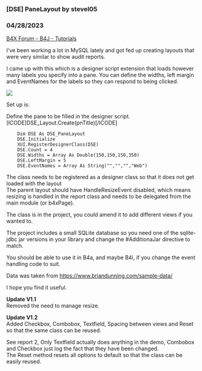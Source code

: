 ### [DSE] PaneLayout by stevel05
### 04/28/2023
[B4X Forum - B4J - Tutorials](https://www.b4x.com/android/forum/threads/147621/)

I've been working a lot in MySQL lately and got fed up creating layouts that were very similar to show audit reports.  
  
I came up with this which is a designer script extension that loads however many labels you specify into a pane. You can define the widths, left margin and EventNames for the labels so they can respond to being clicked.  
  

![](https://www.b4x.com/android/forum/attachments/141561)

  
  
Set up is:  
  
Define the pane to be filled in the designer script. [ICODE]DSE\_Layout.Create(pnTitle)[/ICODE]  
  

```B4X
    Dim DSE As DSE_PaneLayout  
    DSE.Initialize  
    XUI.RegisterDesignerClass(DSE)  
    DSE.Count = 4  
    DSE.Widths = Array As Double(150,150,150,350)  
    DSE.LeftMargin = 5  
    DSE.EventNames = Array As String("","","","Web")
```

  
  
The class needs to be registered as a designer class so that it does not get loaded with the layout  
The parent layout should have HandleResizeEvent disabled, which means resizing is handled in the report class and needs to be delegated from the main module (or b4xPage).  
  
The class is in the project, you could amend it to add different views if you wanted to.  
  
The project includes a small SQLite database so you need one of the sqlite-jdbc jar versions in your library and change the #AdditionaJar directive to match.  
  
You should be able to use it in B4a, and maybe B4i, if you change the event handling code to suit.  
  
Data was taken from <https://www.briandunning.com/sample-data/>  
  
I hope you find it useful.  
  
**Update V1.1**  
Removed the need to manage resize.  
  
**Update V1.2**  
Added Checkbox, Combobox, Textfield, Spacing between views and Reset so that the same class can be reused.  
  
See report 2, Only Textfield actually does anything in the demo, Combobox and Checkbox just log the fact that they have been changed.  
The Reset method resets all options to default so that the class can be easily reused.